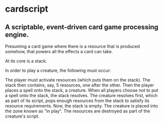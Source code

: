 cardscript
==========

A scriptable, event-driven card game processing engine.
-------------------------------------------------------

Presuming a card game where there is a resource that is produced somehow,
that powers all the effects a card can take.

At its core is a stack.

In order to play a creature, the following must occur:

The player must activate resources (which puts them on the stack).
The stack then contains, say, 5 resources, one after the other.
Then the player places a spell onto the stack, a creature.
When all players choose not to put a spell onto the stack,
the stack resolves.
The creature resolves first, which as part of its script, pops enough
resources from the stack to satisfy its resource requirements.
Now, the stack is empty.
The creature is placed into the zone known as "in play".
The resources are destroyed as part of the creature's script.
